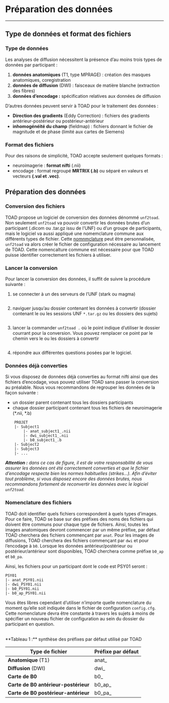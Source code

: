 # Préparation des données
---

## Type de données et format des fichiers

### Type de données 

Les analyses de diffusion nécessitent la présence d’au moins trois types de données par participant :

1. **données anatomiques** (T1, type MPRAGE) : création des masques anatomiques, coregistration
2. **données de diffusion** (DWI) : faisceaux de matière blanche (extraction des fibres)
3. **données d’encodage :** spécification relatives aux données de diffusion

D’autres données peuvent servir à TOAD pour le traitement des données :

- **Direction des gradients** (Eddy Correction) : fichiers des gradients antérieur-postérieur ou postérieur-antérieur
- **inhomogénéité du champ** (fieldmap) : fichiers donnant le fichier de magnitude et de phase (limité aux cartes de Siemens)

### Format des fichiers

Pour des raisons de simplicité, TOAD accepte seulement quelques formats :

- neuroimagerie : **format nifti** (.nii) 
- encodage :  format regroupé **MRTRIX (.b)** ou séparé en valeurs et vecteurs **(.val et .vec)**.


## Préparation des données 

### Conversion des fichiers

TOAD propose un logiciel de conversion des données dénommé `unf2toad`. 
Non seulement `unf2toad` va pouvoir convertir les données brutes d’un participant (.dicom ou .tar.gz issu de l’UNF) ou d’un groupe de participants, mais le logiciel va aussi appliqué une nomemclature commune aux différents types de fichier.
Cette [nomnmclature](#nomenclature) peut être personnalisée, `unf2toad` va alors créer le fichier de configuration nécessaire au lancement de TOAD. 
Cette nomencalture commune est nécessaire pour que TOAD puisse identifier correctement les fichiers à utiliser. 

### Lancer la conversion

Pour lancer la conversion des données, il suffit de suivre la procédure suivante :

1. se connecter à un des serveurs de l’UNF (stark ou magma)

    ```# ssh -Y usersname@stark.criugm.qc.ca
    ```

2. naviguer jusqu’au dossier contenant les données à convertir (dossier contenant le ou les sessions UNF `*.tar.gz` ou les dossiers des sujets) 
    
    ```# cd /grpname/username/projectname
    ```

3. lancer la commander `unf2toad .` où le point indique d’utiliser le dossier courrant pour la conversion. Vous pouvez remplacer ce point par le chemin vers le ou les dossiers à convertir
    
    ```# unf2toad .
    ```

4. répondre aux différentes questions posées par le logiciel. 


### Données déjà converties

Si vous disposez de données déjà converties au format nifti ainsi que des fichiers d’encodage, vous pouvez utiliser TOAD sans passer la conversion au préalable.
Nous vous recommandons de regrouper les données de la façon suivante :

- un dossier parent contenant tous les dossiers participants
- chaque dossier participant contenant tous les fichiers de neuroimagerie (\*.nii, \*.b) 

```shell
    PROJET  
    |- Subject1  
        |- anat_subject1_.nii  
        |- dwi_subject1_.nii  
        |- b0_subject1_.b  
    |- Subject2  
    |- Subject3  
    |- ...  
```
    
***Attention :*** *dans ce cas de figure, il est de votre responsabilité de vous assurer les données ont été correctement converties et que le fichier d’encodage respecte bien les normes habituelles (strikes...). 
Afin d’éviter tout problème, si vous disposez encore des données brutes, nous recommandons fortement de reconvertir les données avec le logiciel `unf2toad`.*


### <a name="nomenclature"></a> Nomenclature des fichiers

TOAD doit identifier quels fichiers correspondent à quels types d’images. 
Pour ce faire, TOAD se base sur des préfixes des noms des fichiers qui doivent être communs pour chaque type de fichiers.
Ainsi, toutes les images anatomiques devront commencer par un même préfixe, par défaut TOAD cherchera des fichiers commençant par `anat`.
Pour les images de diffusions, TOAD cherchera des fichiers commençant par `dwi` et pour l’encodage à `b0`. 
Lorsque les données antérieur/postérieur ou postérieur/antérieur sont disponibles, TOAD cherchera comme préfixe `b0_ap` et `b0_pa`.

Ainsi, les fichiers pour un participant dont le code est PSY01 seront :
```shell
PSY01
|- anat_PSY01.nii
|- dwi_PSY01.nii
|- b0_PSY01.nii
|- b0_ap_PSY01.nii
```

Vous êtes libres cependant d’utiliser n’importe quelle nomenclature du moment qu’elle soit indiquée dans le fichier de configuration `config.cfg`. 
Cette nomenclature devra être constante à travers les sujets à moins de spécifier un nouveau fichier de configuration au sein du dossier du participant en question.

<br/>
**Tableau 1 :** synthèse des préfixes par défaut utilisé par TOAD

| Type de fichier                       | Préfixe par défaut    |
|---------------------------------------|-----------------------|
| **Anatomique** (T1)                   | anat_                 |
| **Diffusion** (DWI)                   | dwi_                  |
| **Carte de B0**                       | b0_                   |
| **Carte de B0 antérieur-postérieur**  | b0_ap_                |
| **Carte de B0 postérieur-antérieur**  | b0_pa_                |
